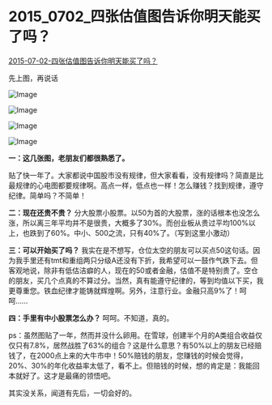 #  2015_0702_四张估值图告诉你明天能买了吗？



[2015-07-02-四张估值图告诉你明天能买了吗？](https://mp.weixin.qq.com/s/hyi7XsrT7m7Aq2KtmMpeSg)



先上图，再说话



![Image](http://mmbiz.qpic.cn/mmbiz/SEPick5M9xjPjOz2fUL4qibsg9DVkXtzeazxDFtIj1PyyoITpFwricYZ7HTN3L6DfCWrLUDCfL6Cb8SqyXRGAaXZg/640?wx_fmt=jpeg&tp=webp&wxfrom=5&wx_lazy=1&wx_co=1)

![Image](http://mmbiz.qpic.cn/mmbiz/SEPick5M9xjPjOz2fUL4qibsg9DVkXtzeaT2nv9BKBicHVvMydzTSz44dAk1fSXOWYYhLQmSokc05sdvkH2YBQicow/640?wx_fmt=jpeg&tp=webp&wxfrom=5&wx_lazy=1&wx_co=1)

![Image](http://mmbiz.qpic.cn/mmbiz/SEPick5M9xjPjOz2fUL4qibsg9DVkXtzeap2eIxD0Vsqjj8Svtt0kfeSMhPRCO3eiaRESuKGdTb4EbgmBPMMq4yZQ/640?wx_fmt=jpeg&tp=webp&wxfrom=5&wx_lazy=1&wx_co=1)

![Image](http://mmbiz.qpic.cn/mmbiz/SEPick5M9xjPjOz2fUL4qibsg9DVkXtzeaId80ffJCiaHHGnka12m59nludKDpgx1OY1doXd2dXLA25LKJJmeXHiaQ/640?wx_fmt=jpeg&tp=webp&wxfrom=5&wx_lazy=1&wx_co=1)









**一：这几张图，老朋友们都很熟悉了。**

贴了快一年了。大家都说中国股市没有规律，但大家看看，没有规律吗？简直是比最规律的心电图都要规律啊。高点一样，低点也一样！怎么赚钱？找到规律，遵守纪律。简单吗？不简单！

**二：现在还贵不贵？**
分大股票小股票。以50为首的大股票，涨的话根本也没怎么涨，所以离三年平均并不是很贵，大概多了30%。而创业板从贵过平均100%以上，也跌到了60%。中小、500之流，只有40%了。（写到这里小激动）

**三：可以开始买了吗？**
我实在是不想写，仓位太空的朋友可以买点50这句话。因为我手里还有tmt和重组两只分级A还没有下折，我希望可以一鼓作气跌下去。但客观地说，除非有低估洁癖的人，现在的50或者金融，估值不是特别贵了。空仓的朋友，买几个点真的不算过分。当然，真有能遵守纪律的，等到均值以下买，我更尊重您。铁血纪律才能铸就辉煌啊。另外，注意行业。金融只高9%了！呵呵……

**四：手里有中小股票怎么办？**
呵呵。不知道，真的。


ps：虽然图贴了一年，然而并没什么卵用。在雪球，创建半个月的A类组合收益仅仅只有7.8%，居然战胜了63%的组合？这是什么意思？有50%以上的朋友已经赔钱了，在2000点上来的大牛市中！50%赔钱的朋友，您赚钱的时候会觉得，20%、30%的年化收益率太低了，看不上。但赔钱的时候，想的肯定是：我能回本就好了。这才是最痛的领悟吧。



其实没关系，闻道有先后，一切会好的。



## 